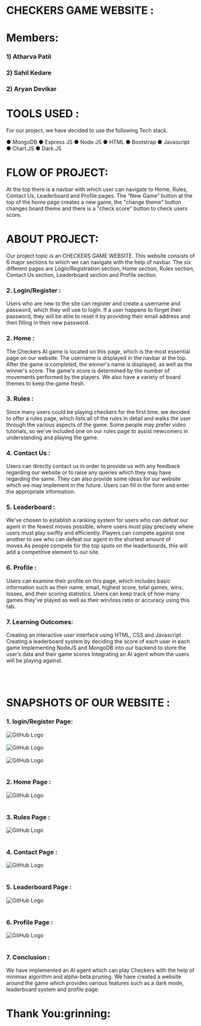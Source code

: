 <h1>CHECKERS GAME WEBSITE :</h1>

<h1>Members:</h1>
<h3>1) Atharva Patil</h3>
<!-- <br> -->
<h3>2) Sahil Kedare</h3>
<!-- <br> -->
<h3>2) Aryan Devikar</h3>


<h1>TOOLS USED :</h2>

For our project, we have decided to use the following Tech stack.

● MongoDB 
● Express JS
● Node JS 
● HTML
● Bootstrap
● Javascript
● Chart.JS
● Dark.JS


<h1>FLOW OF PROJECT:</h1>

At the top there is a navbar with which user can navigate to Home, Rules, Contact Us, Leaderboard and Profile pages. The “New Game”  button at the top of the home page creates a new game, the "change theme" button changes board theme and there is a "check score" button to check users score.

<h1>ABOUT PROJECT:</h1>

Our project topic is an CHECKERS GAME WEBSITE. This website consists of 6 major sections to which we can navigate with the help of navbar. The six different pages are Login/Registration section, Home section, Rules section, Contact Us section, Leaderboard section  and Profile section.

<h3>2. Login/Register :</h3>

Users who are new to the site can register and create a username and password, which they will use to logIn. If a user happens to forget their password, they will be able to reset it by providing their email address and then filling in their new password.

<h3>2. Home :</h3>

The Checkers AI game is located on this page, which is the most essential page on our website. The username is displayed in the navbar at the top. After the game is completed, the winner's name is displayed, as well as the winner's score. The game's score is determined by the number of movements performed by the players. We also have a variety of board themes to keep the game fresh.


<h3>3. Rules :</h3>

Since many users could be playing checkers for the first time, we decided to offer a rules page, which lists all of the rules in detail and walks the user through the various aspects of the game. Some people may prefer video tutorials, so we've included one on our rules page to assist newcomers in understanding and playing the game.

<h3>4. Contact Us : </h3>

Users can directly contact us in order to provide us with any feedback regarding our website or to raise any queries which they may have regarding the same. They can also provide some ideas for our website which we may implement in the future.
Users can fill in the form and enter the appropriate information.

<h3>5. Leaderboard : </h3>

We've chosen to establish a ranking system for users who can defeat our agent in the fewest moves possible, where users must play precisely where users must play swiftly and efficiently.
Players can compete against one another to see who can defeat our agent in the shortest amount of moves.As people compete for the top spots on the leaderboards, this will add a competitive element to our site.

<h3>6. Profile : </h3>

Users can examine their profile on this page, which includes basic information such as their name, email, highest score, total games, wins, losses, and their scoring statistics. Users can keep track of how many games they've played as well as their win/loss ratio or accuracy using this tab.


<h3>7. Learning Outcomes: </h3>

Creating an interactive user interface using HTML, CSS and Javascript
Creating a leaderboard system by deciding the score of each user in each game
Implementing NodeJS and MongoDB into our backend to store the user’s data and their game scores
Integrating an AI agent whom the users will be playing against.


<br>
<br>

<h1>SNAPSHOTS OF OUR WEBSITE :</h1>

<h3>1. login/Register Page:</h3>

![GitHub Logo](Base/static/git_images/g1.png)
<br>
<br>
![GitHub Logo](Base/static/git_images/g2.png)
<br>
<br>
![GitHub Logo](Base/static/git_images/g3.png)
<br>
<br>

<h3>2. Home Page :</h3>

![GitHub Logo](Base/static/git_images/g4.png)
<br>
<br>

<h3>3. Rules Page :</h3>

![GitHub Logo](Base/static/git_images/g5.png)
<br>
<br>

<h3>4. Contact Page :</h3>

![GitHub Logo](Base/static/git_images/g6.png)
<br>
<br>

<h3>5. Leaderboard Page :</h3>

![GitHub Logo](Base/static/git_images/g7.png)
<br>
<br>

<h3>6. Profile Page :</h3>

![GitHub Logo](Base/static/git_images/g8.png)
<br>
<br>

<h3>7. Conclusion :</h3>

We have implemented an AI agent which can play Checkers with the help of minimax algorithm and alpha-beta pruning. 
We have created a website around the game which provides various features such as a dark mode, leaderboard system and profile page.

<h1>Thank You:grinning:
